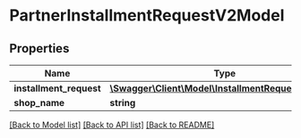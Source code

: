 # PartnerInstallmentRequestV2Model

## Properties
Name | Type | Description | Notes
------------ | ------------- | ------------- | -------------
**installment_request** | [**\Swagger\Client\Model\InstallmentRequestV2Model**](InstallmentRequestV2Model.md) |  | 
**shop_name** | **string** |  | 

[[Back to Model list]](../README.md#documentation-for-models) [[Back to API list]](../README.md#documentation-for-api-endpoints) [[Back to README]](../README.md)


